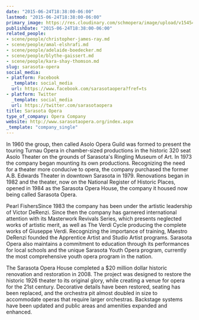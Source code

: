 ```yaml
---
date: "2015-06-24T18:38:00-06:00"
lastmod: "2015-06-24T18:38:00-06:00"
primary_image: https://res.cloudinary.com/schmopera/image/upload/v1545409169/media/webhook-uploads/1435192647930/Zj4gsTf09iAZ_7gJNSaT-kZAtiM5YWmIx18CkJKUOWLPiIU5URtp_FZl6WuW06wBqqw%3Dw300
publishDate: "2015-06-24T18:38:00-06:00"
related_people:
- scene/people/christopher-james-ray.md
- scene/people/amal-elshrafi.md
- scene/people/adelaide-boedecker.md
- scene/people/blythe-gaissert.md
- scene/people/kara-shay-thomson.md
slug: sarasota-opera
social_media:
- platform: Facebook
  _template: social_media
  url: https://www.facebook.com/sarasotaopera?fref=ts
- platform: Twitter
  _template: social_media
  url: https://twitter.com/sarasotaopera
title: Sarasota Opera
type_of_company: Opera Company
website: http://www.sarasotaopera.org/index.aspx
_template: "company_single"
---
```


In 1960 the group, then called Asolo Opera Guild was formed to present the touring Turnau Opera in chamber-sized productions in the historic 320 seat Asolo Theater on the grounds of Sarasota's Ringling Museum of Art. In 1973 the company began mounting its own productions. Recognizing the need for a theater more conducive to opera, the company purchased the former A.B. Edwards Theater in downtown Sarasota in 1979. Renovations began in 1982 and the theater, now on the National Register of Historic Places, opened in 1984 as the Sarasota Opera House, the company it housed now being called Sarasota Opera.

Pearl FishersSince 1983 the company has been under the artistic leadership of Victor DeRenzi. Since then the company has garnered international attention with its Masterwork Revivals Series, which presents neglected works of artistic merit, as well as The Verdi Cycle producing the complete works of Giuseppe Verdi. Recognizing the importance of training, Maestro DeRenzi founded the Apprentice Artist and Studio Artist programs. Sarasota Opera also maintains a commitment to education through its performances for local schools and the unique Sarasota Youth Opera program, currently the most comprehensive youth opera program in the nation.

The Sarasota Opera House completed a  $20 million dollar historic renovation and restoration in 2008. The project was designed to restore the historic 1926 theater to its original glory, while creating a venue for opera for the 21st century. Decorative details have been restored, seating has been replaced, and the orchestra pit almost doubled in size to accommodate operas that require larger orchestras. Backstage systems have been updated and public areas and amenities expanded and enhanced.
